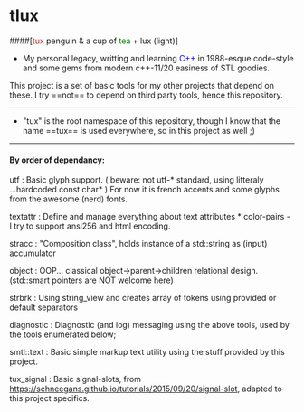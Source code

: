 # tlux
####[<span style="color : brown;">tux</span> penguin & a cup of <span style="color : green;">tea</span> + lux (light)]

* My personal legacy, writting and learning <span style="color : blue;">C++</span> in 1988-esque code-style and some gems from modern c++-11/20 easiness of STL goodies.

This project is a set of basic tools for my other projects that depend on these.
I try ==not== to depend on third party tools, hence this repository.

***
* "tux" is the root namespace of this repository, though I know that the name ==tux== is used everywhere, so in this project as well ;)
***

#### By order of dependancy:
utf
: Basic glyph support. ( beware: not utf-* standard, using litteraly ...hardcoded const char* )
              For now it is french accents and some glyphs from the awesome (nerd) fonts.

textattr
: Define and manage everything about text attributes
    * color-pairs -  I try to support ansi256 and html encoding.

stracc
: "Composition class", holds instance of a std::string as (input) accumulator

object
: OOP... classical object->parent->children relational design. (std::smart pointers are NOT welcome here)

strbrk
: Using string_view and creates array of tokens using provided or default separators

diagnostic
: Diagnostic (and log) messaging using the above tools, used by the tools enumerated below;

smtl::text
: Basic simple markup text utility using the stuff provided by this project.

tux_signal
: Basic signal-slots, from https://schneegans.github.io/tutorials/2015/09/20/signal-slot,
              adapted to this project specifics.
